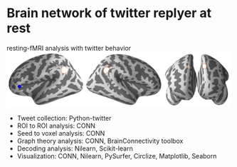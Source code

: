 # Brain network of twitter replyer at rest
resting-fMRI analysis with twitter behavior
![image](img/logo.png)

- Tweet collection: Python-twitter
- ROI to ROI analysis: CONN
- Seed to voxel analysis: CONN
- Graph theory analysis: CONN, BrainConnectivity toolbox
- Decoding analysis: Nilearn, Scikit-learn
- Visualization: CONN, Nilearn, PySurfer, Circlize, Matplotlib, Seaborn
